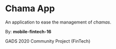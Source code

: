 # Chama App

An application to ease the management of *chamas*.

By: **mobile-fintech-16**

GADS 2020 Community Project (FinTech)